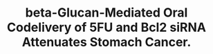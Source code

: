---
authors: Afrin H, Esquivel SV, Kumar R, Zahid MI, Oporeza B, Rahman MF, Boland T,
  Nurunnabi M
carousel: false
doi: 10.1021/acsami.3c03528
featured: false
issue: '27'
journal: ACS applied materials & interfaces
keywords: '["RNA, Small Interfering", "Animals", "Fluorouracil", "stomach cancer",
  "stomach specific", "oral biologics", "oral local delivery", "Mice", "Mice, Inbred
  C57BL", "Stomach Neoplasms", "beta-Glucans"]'
landmark: false
layout: ../../layouts/Publication.astro
page: 32188-32200
pmcid: PMC10787598
pmid: 37350332
r03: R03OD032624
title: beta-Glucan-Mediated Oral Codelivery of 5FU and Bcl2 siRNA Attenuates Stomach
  Cancer.
volume: '15'
year: 2023
---